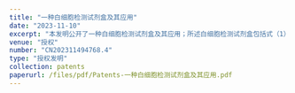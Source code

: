 ```yaml
---
title: "一种白细胞检测试剂盒及其应用"
date: "2023-11-10"
excerpt: "本发明公开了一种白细胞检测试剂盒及其应用；所述白细胞检测试剂盒包括式（1）到式（4）中任意一种结构的AIE荧光染料。本发明将血液样品和红细胞溶解剂混合后，加入AIE荧光染料溶液；检测所得混合物的散射光特性和荧光特性；根据散射光特性和荧光特性对白细胞进行分类和计数。本发明利用具有聚集诱导发光特性的AIE荧光染料作为白细胞分类试剂，AIE荧光染料特异性结合白细胞的核酸后，通过流式细胞仪检测，可以对白细胞进行准确的分类统计；而且AIE荧光染料检测灵敏性高，光稳定性好，可降低单次使用剂量，不易发生荧光猝灭现象。"
venue: "授权"
number: "CN202311494768.4"
type: "授权发明"
collection: patents
paperurl: /files/pdf/Patents-一种白细胞检测试剂盒及其应用.pdf
---
```



